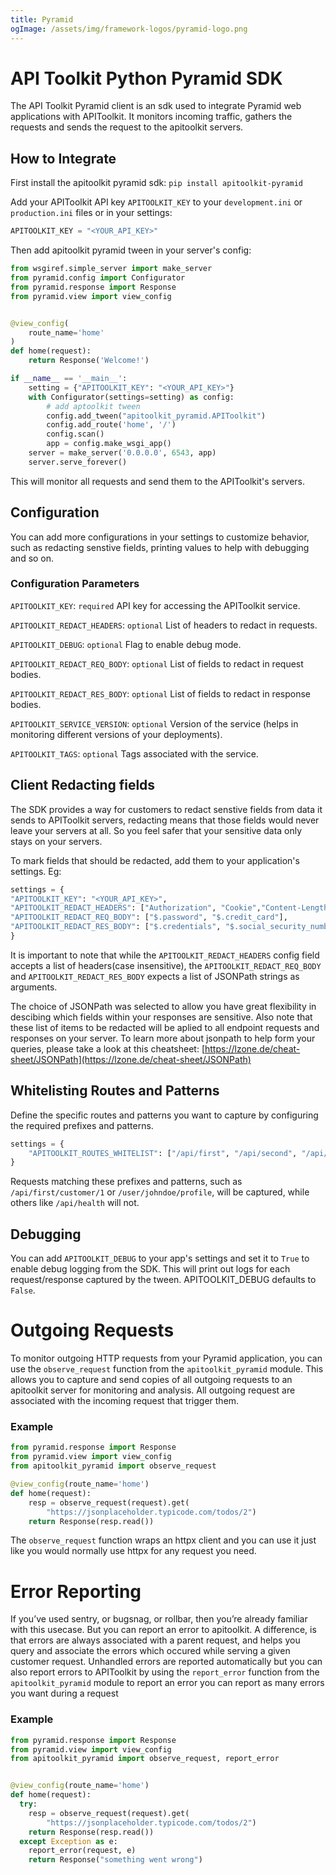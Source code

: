 ```yaml
---
title: Pyramid
ogImage: /assets/img/framework-logos/pyramid-logo.png
---
```


# API Toolkit Python Pyramid SDK

The API Toolkit Pyramid client is an sdk used to integrate Pyramid web applications with APIToolkit.
It monitors incoming traffic, gathers the requests and sends the request to the apitoolkit servers.

## How to Integrate

First install the apitoolkit pyramid sdk:
`pip install apitoolkit-pyramid`

Add your APIToolkit API key `APITOOLKIT_KEY` to your `development.ini` or `production.ini` files or in your settings:

```python
APITOOLKIT_KEY = "<YOUR_API_KEY>"
```

Then add apitoolkit pyramid tween in your server's config:

```python
from wsgiref.simple_server import make_server
from pyramid.config import Configurator
from pyramid.response import Response
from pyramid.view import view_config


@view_config(
    route_name='home'
)
def home(request):
    return Response('Welcome!')

if __name__ == '__main__':
    setting = {"APITOOLKIT_KEY": "<YOUR_API_KEY>"}
    with Configurator(settings=setting) as config:
        # add aptoolkit tween
        config.add_tween("apitoolkit_pyramid.APIToolkit")
        config.add_route('home', '/')
        config.scan()
        app = config.make_wsgi_app()
    server = make_server('0.0.0.0', 6543, app)
    server.serve_forever()
```

This will monitor all requests and send them to the APIToolkit's servers.

## Configuration

You can add more configurations in your settings to customize behavior, such as redacting senstive fields, printing values to help with debugging and so on.

### Configuration Parameters

`APITOOLKIT_KEY`: `required` API key for accessing the APIToolkit service.

`APITOOLKIT_REDACT_HEADERS`: `optional` List of headers to redact in requests.

`APITOOLKIT_DEBUG`: `optional` Flag to enable debug mode.

`APITOOLKIT_REDACT_REQ_BODY`: `optional` List of fields to redact in request bodies.

`APITOOLKIT_REDACT_RES_BODY`: `optional` List of fields to redact in response bodies.

`APITOOLKIT_SERVICE_VERSION`: `optional` Version of the service (helps in monitoring different versions of your deployments).

`APITOOLKIT_TAGS`: `optional` Tags associated with the service.

## Client Redacting fields

The SDK provides a way for customers to redact senstive fields from data it sends to APIToolkit servers, redacting means that those fields would never leave your servers at all. So you feel safer that your sensitive data only stays on your servers.

To mark fields that should be redacted, add them to your application's settings.
Eg:

```python
settings = {
"APITOOLKIT_KEY": "<YOUR_API_KEY>",
"APITOOLKIT_REDACT_HEADERS": ["Authorization", "Cookie","Content-Length", "Content-Type"],
"APITOOLKIT_REDACT_REQ_BODY": ["$.password", "$.credit_card"],
"APITOOLKIT_REDACT_RES_BODY": ["$.credentials", "$.social_security_number"]
}

```

It is important to note that while the `APITOOLKIT_REDACT_HEADERS` config field accepts a list of headers(case insensitive),
the `APITOOLKIT_REDACT_REQ_BODY` and `APITOOLKIT_REDACT_RES_BODY` expects a list of JSONPath strings as arguments.

The choice of JSONPath was selected to allow you have great flexibility in descibing which fields within your responses are sensitive.
Also note that these list of items to be redacted will be aplied to all endpoint requests and responses on your server.
To learn more about jsonpath to help form your queries, please take a look at this cheatsheet:
[https://lzone.de/cheat-sheet/JSONPath](https://lzone.de/cheat-sheet/JSONPath)

## Whitelisting Routes and Patterns

Define the specific routes and patterns you want to capture by configuring the required prefixes and patterns.

```python
settings = {
    "APITOOLKIT_ROUTES_WHITELIST": ["/api/first", "/api/second", "/api/user/{name}/profile"],
}
```

Requests matching these prefixes and patterns, such as `/api/first/customer/1` or `/user/johndoe/profile`, will be captured, while others like `/api/health` will not.

## Debugging

You can add `APITOOLKIT_DEBUG` to your app's settings and set it to `True` to enable debug logging from the SDK. This will print out logs for each request/response captured by the tween. APITOOLKIT_DEBUG defaults to `False`.

# Outgoing Requests

To monitor outgoing HTTP requests from your Pyramid application, you can use the `observe_request` function from the `apitoolkit_pyramid` module. This allows you to capture and send copies of all outgoing requests to an apitoolkit server for monitoring and analysis. All outgoing request are associated with the incoming request that trigger them.

### Example

```python
from pyramid.response import Response
from pyramid.view import view_config
from apitoolkit_pyramid import observe_request

@view_config(route_name='home')
def home(request):
    resp = observe_request(request).get(
        "https://jsonplaceholder.typicode.com/todos/2")
    return Response(resp.read())
```

The `observe_request` function wraps an httpx client and you can use it just like you would normally use httpx for any request you need.

# Error Reporting

If you’ve used sentry, or bugsnag, or rollbar, then you’re already familiar with this usecase.
But you can report an error to apitoolkit. A difference, is that errors are always associated with a parent request, and helps you query and associate the errors which occured while serving a given customer request. Unhandled errors are reported automatically but you can also report errors to APIToolkit by using the `report_error` function from the `apitoolkit_pyramid` module to report an error you can report as many errors you want during a request

### Example

```python
from pyramid.response import Response
from pyramid.view import view_config
from apitoolkit_pyramid import observe_request, report_error


@view_config(route_name='home')
def home(request):
  try:
    resp = observe_request(request).get(
        "https://jsonplaceholder.typicode.com/todos/2")
    return Response(resp.read())
  except Exception as e:
    report_error(request, e)
    return Response("something went wrong")
```

